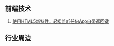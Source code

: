 ## 前端技术

1. [使用HTML5新特性，轻松监听任何App自带返回键](https://mp.weixin.qq.com/s/l3YCVRmc4PX6cUI89kLAYg)

## 行业周边

